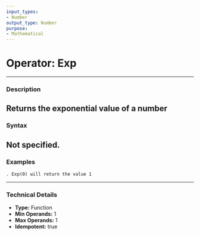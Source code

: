 ```yaml
---
input_types:
- Number
output_type: Number
purpose:
- Mathematical
---
```

# Operator: Exp
---
### **Description**
Returns the exponential value of a number
---
### **Syntax**
Not specified.
---
### **Examples**
```
. Exp(0) will return the value 1
```
---
### **Technical Details**
- **Type:** Function
- **Min Operands:** 1
- **Max Operands:** 1
- **Idempotent:** true